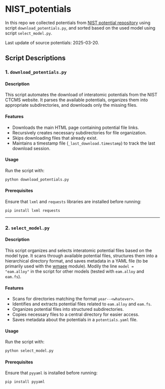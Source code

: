 # NIST_potentials

In this repo we collected potentials from [NIST potential repository](https://www.ctcms.nist.gov/potentials/) using script `download_potentials.py`, and sorted based on the used model using script `select_model.py`.

Last update of source potentials: 2025-03-20.

## Script Descriptions

### 1. `download_potentials.py`

#### Description
This script automates the download of interatomic potentials from the NIST CTCMS website. It parses the available potentials, organizes them into appropriate subdirectories, and downloads only the missing files.

#### Features
- Downloads the main HTML page containing potential file links.
- Recursively creates necessary subdirectories for file organization.
- Skips downloading files that already exist.
- Maintains a timestamp file (`_last_download.timestamp`) to track the last download session.

#### Usage
Run the script with:
```sh
python download_potentials.py
```

#### Prerequisites
Ensure that `lxml` and `requests` libraries are installed before running:
```sh
pip install lxml requests
```

---

### 2. `select_model.py`

#### Description
This script organizes and selects interatomic potential files based on the model type. It scans through available potential files, structures them into a hierarchical directory format, and saves metadata in a YAML file (to be primarily used with the [wmaee](https://github.com/MUL-CMS/wmaee) module). Modily the line `model = "eam.alloy"` in the script for other models (tested with `eam.alloy` and `eam.fs`).

#### Features
- Scans for directories matching the format `year--<whatever>`.
- Identifies and extracts potential files related to `eam.alloy` and `eam.fs`.
- Organizes potential files into structured subdirectories.
- Copies necessary files to a central directory for easier access.
- Saves metadata about the potentials in a `potentials.yaml` file.

#### Usage
Run the script with:
```sh
python select_model.py
```

#### Prerequisites
Ensure that `pyyaml` is installed before running:
```sh
pip install pyyaml
```
